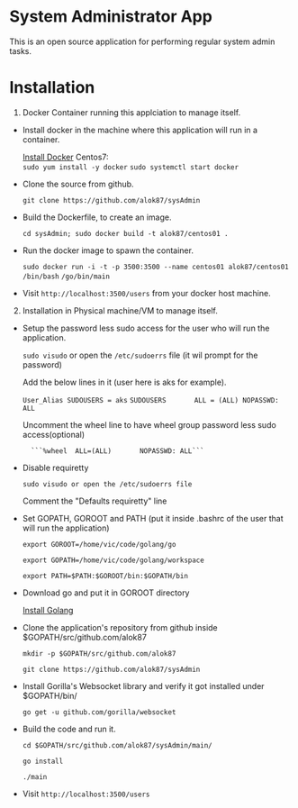 System Administrator App
=========================
This is an open source application for performing regular system admin tasks.

Installation
=============
1. Docker Container running this applciation to manage itself. 
 
 * Install docker in the machine where this application will run in a container.
 
   	[Install Docker](https://docs.docker.com/installation/)
	Centos7:	
	```sudo yum install -y docker```
	```sudo systemctl start docker```

 * Clone the source from github.
 
   	```git clone https://github.com/alok87/sysAdmin```

 * Build the Dockerfile, to create an image.
 	
	```cd sysAdmin; sudo docker build -t alok87/centos01 . ```
	
 * Run the docker image to spawn the container.
   
	```sudo docker run -i -t -p 3500:3500 --name centos01 alok87/centos01 /bin/bash```
	```/go/bin/main```
 
 * Visit ```http://localhost:3500/users``` from your docker host machine.
 

2. Installation in Physical machine/VM to manage itself.

 * Setup the password less sudo access for the user who will run the application. 
 
   	```sudo visudo```	or open the ```/etc/sudoerrs``` file (it wil prompt for the password)

   	Add the below lines in it (user here is aks for example).
   	
	```User_Alias SUDOUSERS = aks```
	```SUDOUSERS       ALL = (ALL) NOPASSWD: ALL```

	Uncomment the wheel line to have wheel group password less sudo access(optional)

		 ```%wheel  ALL=(ALL)       NOPASSWD: ALL```

 
 * Disable requiretty 
 
   	```sudo visudo or open the /etc/sudoerrs file```
   	
	Comment the "Defaults requiretty" line

 * Set GOPATH, GOROOT and PATH (put it inside .bashrc of the user that will run the application)

	```export GOROOT=/home/vic/code/golang/go```

	```export GOPATH=/home/vic/code/golang/workspace```

	```export PATH=$PATH:$GOROOT/bin:$GOPATH/bin```	

 * Download go and put it in GOROOT directory
	
	[Install Golang](https://golang.org/doc/install)

 * Clone the application's repository from github inside $GOPATH/src/github.com/alok87
 
	```mkdir -p $GOPATH/src/github.com/alok87```

	```git clone https://github.com/alok87/sysAdmin```


 * Install Gorilla's Websocket library and verify it got installed under $GOPATH/bin/ 
  
 	```go get -u github.com/gorilla/websocket```
  
 * Build the code and run it.
 
	 ```
	cd $GOPATH/src/github.com/alok87/sysAdmin/main/
  	
	go install
   
	./main
	```
	
 * Visit ```http://localhost:3500/users```
